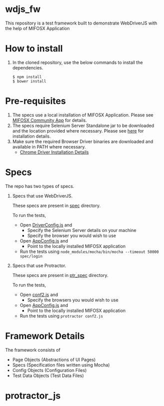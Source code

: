 wdjs_fw
==========

This repository is a test framework built to demonstrate WebDriverJS with the help of MIFOSX Application

How to install
==============

1. In the cloned repository, use the below commands to install the dependencies.

   ```
   $ npm install
   $ bower install
   ```

Pre-requisites
==============

1. The specs use a local installation of MIFOSX Application. Please see [MIFOSX Community App](https://github.com/openMF/community-app#mifosx-community-app) for details.
2. The specs require Selenium Server Standalone jar to be downloaded and the location provided where necessary. Please see [here](https://code.google.com/p/selenium/downloads/list) for installation details.
3. Make sure the required Browser Driver binaries are downloaded and available in PATH where necessary.
	* [Chrome Driver Installation Details](http://code.google.com/p/selenium/wiki/ChromeDriver) 

Specs
================

The repo has two types of specs.

1. Specs that use WebDriverJS.

    These specs are present in [spec](spec) directory.
	
    To run the tests, 
    * Open [DriverConfig.js](spec/onfig/DriverConfig.js) and 
        + Specify the Selenium Server details on your machine
        + Specify the browser you would wish to use
    * Open [AppConfig.js](spec/config/AppConfig.js) and 
        + Point to the locally installed MIFOSX application
	 +  Run the tests using
                   ```
                  node_modules/mocha/bin/mocha --timeout 50000 spec/login
                   ```
			
2. Specs that use Protractor.

	These specs are present in [ptr_spec](ptr_spec) directory.
 
   To run the tests, 
    * Open [conf2.js](spec/onfig/DriverConfig.js) and
        + Specify the browsers you would wish to use
    * Open [AppConfig.js](spec/config/AppConfig.js) and 
        + Point to the locally installed MIFOSX application
	 +  Run the tests using
                   ```
		   protractor conf2.js
                   ```


Framework Details
=================

The framework consists of

* Page Objects (Abstractions of UI Pages)
* Specs (Specification files written using Mocha)
* Config Objects (Configuration Files)
* Test Data Objects (Test Data Files)
# protractor_js

